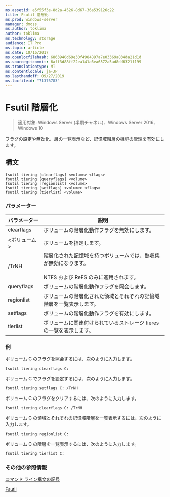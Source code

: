 ```yaml
---
ms.assetid: e5f55f3e-8d2a-4526-8d67-36a539126c22
title: Fsutil 階層化
ms.prod: windows-server
manager: dmoss
ms.author: toklima
author: toklima
ms.technology: storage
audience: IT Pro
ms.topic: article
ms.date: 10/16/2017
ms.openlocfilehash: 6863940d69e30f4984897a7e03369a834da21d1d
ms.sourcegitcommit: 6aff3d88ff22ea141a6ea6572a5ad8dd6321f199
ms.translationtype: MT
ms.contentlocale: ja-JP
ms.lasthandoff: 09/27/2019
ms.locfileid: "71376783"
---
```

# <a name="fsutil-tiering"></a>Fsutil 階層化
>適用対象: Windows Server (半期チャネル)、Windows Server 2016、Windows 10

フラグの設定や無効化、層の一覧表示など、記憶域階層の機能の管理を有効にします。

## <a name="syntax"></a>構文

```
fsutil tiering [clearflags] <volume> <flags>
fsutil tiering [queryflags] <volume>
fsutil tiering [regionlist] <volume>
fsutil tiering [setflags] <volume> <flags>
fsutil tiering [tierlist] <volume>
```

### <a name="parameters"></a>パラメーター

|パラメーター|説明|
|-------------|---------------|
|clearflags|ボリュームの階層化動作フラグを無効にします。|
|\<ボリューム >|ボリュームを指定します。|
|/TrNH|階層化された記憶域を持つボリュームでは、熱収集が無効になります。<br /><br>NTFS および ReFS のみに適用されます。|
|queryflags|ボリュームの階層化動作フラグを照会します。|
|regionlist|ボリュームの階層化された領域とそれぞれの記憶域階層を一覧表示します。|
|setflags|ボリュームの階層化動作フラグを有効にします。|
|tierlist|ボリュームに関連付けられているストレージ tieres の一覧を表示します。|


### <a name="examples"></a>例

ボリューム C のフラグを照会するには、次のように入力します。

```
fsutil tiering clearflags C:
```

ボリューム C でフラグを設定するには、次のように入力します。

```
fsutil tiering setflags C: /TrNH
```

ボリューム C のフラグをクリアするには、次のように入力します。

```
fsutil tiering clearflags C: /TrNH
```

ボリューム C の領域とそれぞれの記憶域階層を一覧表示するには、次のように入力します。

```
fsutil tiering regionlist C:
```

ボリューム C の階層を一覧表示するには、次のように入力します。

```
fsutil tiering tierlist C:
```



### <a name="additional-references"></a>その他の参照情報
[コマンド ライン構文の記号](Command-Line-Syntax-Key.md)

[Fsutil](Fsutil.md)

